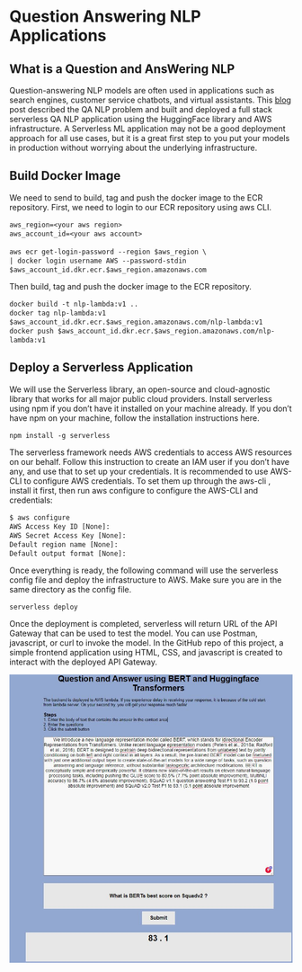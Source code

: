 # Question Answering NLP Applications
## What is a Question and AnsWering NLP
Question-answering NLP models are often used in applications such as search engines, customer service chatbots,
and virtual assistants. This [blog](https://medium.com/@faheemrustamy/serverless-question-answering-nlp-1e27fa83b04) post
described the QA NLP problem and built and deployed a full stack serverless
QA NLP application using the HuggingFace library and AWS infrastructure. A Serverless ML application may not be a
 good deployment approach for all use cases, but it is a great first step to you put your models in production without
  worrying about the underlying infrastructure.

## Build Docker Image
We need to send to build, tag and push the docker image to the ECR repository. First, we need to login to our ECR repository
using aws CLI.

```shell
aws_region=<your aws region>
aws_account_id=<your aws account>

aws ecr get-login-password --region $aws_region \
| docker login username AWS --password-stdin $aws_account_id.dkr.ecr.$aws_region.amazonaws.com
```

Then build, tag and push the docker image to the ECR repository.

```shell
docker build -t nlp-lambda:v1 ..
docker tag nlp-lambda:v1 $aws_account_id.dkr.ecr.$aws_region.amazonaws.com/nlp-lambda:v1
docker push $aws_account_id.dkr.ecr.$aws_region.amazonaws.com/nlp-lambda:v1
```
## Deploy a Serverless Application
We will use the Serverless library, an open-source and cloud-agnostic library that works for all major public cloud
providers. Install serverless using npm if you don’t have it installed on your machine already. If you don’t have npm
 on your machine, follow the installation instructions here.

```shell script
npm install -g serverless
```

The serverless framework needs AWS credentials to access AWS resources on our behalf. Follow this instruction to
create an IAM user if you don’t have any, and use that to set up your credentials. It is recommended to use AWS-CLI
 to configure AWS credentials. To set them up through the aws-cli , install it first, then run aws configure to
 configure the AWS-CLI and credentials:
```shell script
$ aws configure
AWS Access Key ID [None]:
AWS Secret Access Key [None]:
Default region name [None]:
Default output format [None]:
```

Once everything is ready, the following command will use the serverless config file and deploy the infrastructure to
 AWS. Make sure you are in the same directory as the config file.

```shell script
serverless deploy
```


Once the deployment is completed, serverless will return URL of the API Gateway that can be used to test the model.
You can use Postman, javascript, or curl to invoke the model. In the GitHub repo of this project, a simple frontend
application using HTML, CSS, and javascript is created to interact with the deployed API Gateway.

![App Screenshot](../docs/assets/front-end.JPG)
